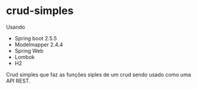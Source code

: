 # crud-simples
Usando 
* Spring boot 2.5.5
* Modelmapper 2.4.4
* Spring Web
* Lombok
* H2

Crud simples que faz as funções siples de um crud 
sendo usado como uma API REST.

